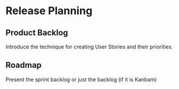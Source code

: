 # Release Planning

## Product Backlog

Introduce the technique for creating User Stories and their priorities.

## Roadmap

Present the sprint backlog or just the backlog (if it is Kanbam)
